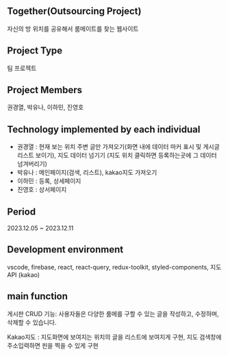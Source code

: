 ## Together(Outsourcing Project)

자신의 방 위치를 공유해서 룸메이트를 찾는 웹사이트

## Project Type

팀 프로젝트

## Project Members

권경열, 박유나, 이하민, 진영호

## Technology implemented by each individual

- 권경열 : 현재 보는 위치 주변 글만 가져오기(화면 내에 데이터 마커 표시 및 게시글 리스트 보이기), 지도 데이터 넘기기 (지도 위치 클릭하면 등록하는곳에 그 데이터 넘겨버리기)
- 박유나 : 메인페이지(검색, 리스트), kakao지도 가져오기
- 이하민 : 등록, 상세페이지
- 진영호 : 상서페이지

## Period

2023.12.05 ~ 2023.12.11

## Development environment

vscode, firebase, react, react-query, redux-toolkit, styled-components, 지도 API (kakao)

## main function

게시판 CRUD 기능: 사용자들은 다양한 룸메를 구할 수 있는 글을 작성하고, 수정하며, 삭제할 수 있습니다.

Kakao지도 : 지도화면에 보여지는 위치의 글을 리스트에 보여지게 구현, 지도 검색창에 주소입력하면 핀을 찍을 수 있게 구현
